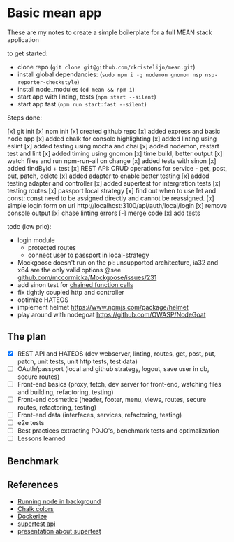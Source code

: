 # Basic mean app

These are my notes to create a simple boilerplate for a full MEAN stack application

to get started:
- clone repo (`git clone git@github.com/rkristelijn/mean.git`)
- install global dependancies: (`sudo npm i -g nodemon gnomon nsp nsp-reporter-checkstyle`)
- install node_modules (`cd mean && npm i`)
- start app with linting, tests (`npm start --silent`)
- start app fast (`npm run start:fast --silent`)

Steps done:

[x] git init
[x] npm init
[x] created github repo
[x] added express and basic node app
[x] added chalk for console highlighting
[x] added linting using eslint
[x] added testing using mocha and chai
[x] added nodemon, restart test and lint
[x] added timing using gnomon
[x] time build, better output
[x] watch files and run npm-run-all on change
[x] added tests with sinon
[x] added findById + test
[x] REST API: CRUD operations for service - get, post, put, patch, delete
[x] added adapter to enable better testing
[x] added testing adapter and controller
[x] added supertest for intergration tests
[x] testing routes
[x] passport local strategy
[x] find out when to use let and const: const need to be assigned directly and cannot be reassigned.
[x] simple login form on url http://localhost:3100/api/auth/local/login
[x] remove console output
[x] chase linting errors
[-] merge code
[x] add tests

todo (low prio):
- login module
  - protected routes
  - connect user to passport in local-strategy
- Mockgoose doesn't run on the pi: unsupported architecture, ia32 and x64 are the only valid options
@see [github.com/mccormicka/Mockgoose/issues/231](https://github.com/mccormicka/Mockgoose/issues/231)
- add sinon test for [chained function calls](https://stackoverflow.com/questions/37948135/how-do-i-stub-a-chain-of-methods-in-sinon)
- fix tightly coupled http and controller
- optimize HATEOS
- implement helmet https://www.npmjs.com/package/helmet
- play around with nodegoat https://github.com/OWASP/NodeGoat

## The plan

- [x] REST API and HATEOS (dev webserver, linting, routes, get, post, put, patch, unit tests, unit http tests, test data)
- [ ] OAuth/passport (local and github strategy, logout, save user in db, secure routes)
- [ ] Front-end basics (proxy, fetch, dev server for front-end, watching files and building, refactoring, testing)
- [ ] Front-end cosmetics (header, footer, menu, views, routes, secure routes, refactoring, testing)
- [ ] Front-end data (interfaces, services, refactoring, testing)
- [ ] e2e tests
- [ ] Best practices extracting POJO's, benchmark tests and optimalization
- [ ] Lessons learned

## Benchmark


## References
- [Running node in background](https://stackoverflow.com/questions/4018154/how-do-i-run-a-node-js-app-as-a-background-service/29042953#29042953)
- [Chalk colors](https://www.npmjs.com/package/chalk#256-and-truecolor-color-support)
- [Dockerize](https://nodejs.org/en/docs/guides/nodejs-docker-webapp/)
- [supertest api](https://github.com/visionmedia/supertest#api)
- [presentation about supertest](http://willi.am/node-mocha-supertest/)
